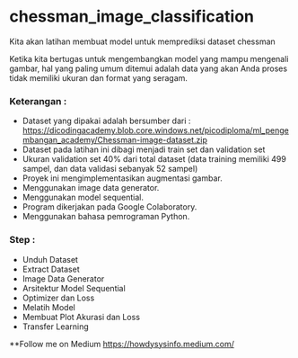 # chessman_image_classification
Kita akan latihan membuat model untuk memprediksi dataset chessman

Ketika kita bertugas untuk mengembangkan model yang mampu mengenali gambar, hal yang paling umum ditemui adalah data yang akan Anda proses tidak memiliki ukuran dan format yang seragam.

### Keterangan :
* Dataset yang dipakai adalah bersumber dari : https://dicodingacademy.blob.core.windows.net/picodiploma/ml_pengembangan_academy/Chessman-image-dataset.zip
* Dataset pada latihan ini dibagi menjadi train set dan validation set
* Ukuran validation set 40% dari total dataset (data training memiliki 499 sampel, dan data validasi sebanyak 52 sampel)
* Proyek ini mengimplementasikan augmentasi gambar.
* Menggunakan image data generator.
* Menggunakan model sequential.
* Program dikerjakan pada Google Colaboratory.
* Menggunakan bahasa pemrograman Python.

### Step :
* Unduh Dataset
* Extract Dataset
* Image Data Generator
* Arsitektur Model Sequential
* Optimizer dan Loss
* Melatih Model
* Membuat Plot Akurasi dan Loss
* Transfer Learning


**Follow me on Medium https://howdysysinfo.medium.com/
